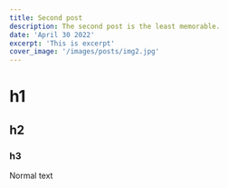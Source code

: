 ```yaml
---
title: Second post
description: The second post is the least memorable.
date: 'April 30 2022'
excerpt: 'This is excerpt'
cover_image: '/images/posts/img2.jpg'
---
```


# h1

## h2

### h3

Normal text
